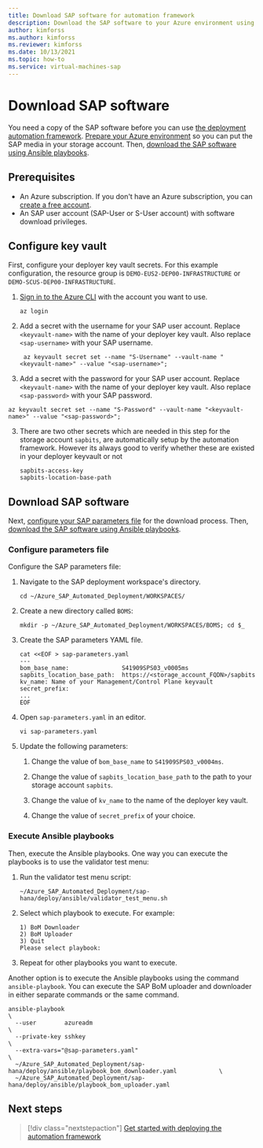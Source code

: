 ```yaml
---
title: Download SAP software for automation framework
description: Download the SAP software to your Azure environment using Ansible playbooks to use the SAP Deployment Automation Framework on Azure.
author: kimforss
ms.author: kimforss
ms.reviewer: kimforss
ms.date: 10/13/2021
ms.topic: how-to
ms.service: virtual-machines-sap
---
```


# Download SAP software

You need a copy of the SAP software before you can use [the deployment automation framework](automation-deployment-framework.md). [Prepare your Azure environment](#configure-key-vault) so you can put the SAP media in your storage account. Then, [download the SAP software using Ansible playbooks](#download-sap-software).

## Prerequisites

- An Azure subscription. If you don't have an Azure subscription, you can [create a free account](https://azure.microsoft.com/free/?WT.mc_id=A261C142F).
- An SAP user account (SAP-User or S-User account) with software download privileges.

## Configure key vault

First, configure your deployer key vault secrets. For this example configuration, the resource group is `DEMO-EUS2-DEP00-INFRASTRUCTURE` or `DEMO-SCUS-DEP00-INFRASTRUCTURE`.

1. [Sign in to the Azure CLI](/cli/azure/authenticate-azure-cli) with the account you want to use.

    ```azurecli-interactive
    az login
    ```

1. Add a secret with the username for your SAP user account. Replace `<keyvault-name>` with the name of your deployer key vault. Also replace `<sap-username>` with your SAP username.

    ```azurecli-interactive
     az keyvault secret set --name "S-Username" --vault-name "<keyvault-name>" --value "<sap-username>";
    ```

2. Add a secret with the password for your SAP user account. Replace `<keyvault-name>` with the name of your deployer key vault. Also replace `<sap-password>` with your SAP password.

```azurecli-interactive
az keyvault secret set --name "S-Password" --vault-name "<keyvault-name>" --value "<sap-password>";
```

3. There are two other secrets which are needed in this step for the storage account `sapbits`, are automatically setup by the automation framework. However its always good to verify whether these are existed in your deployer keyvault or not

    ```azurecli-interactive
    sapbits-access-key
    sapbits-location-base-path
    ```

## Download SAP software

Next, [configure your SAP parameters file](#configure-parameters-file) for the download process. Then, [download the SAP software using Ansible playbooks](#download-sap-software). 

### Configure parameters file

Configure the SAP parameters file:

1. Navigate to the SAP deployment workspace's directory.

    ```azurecli-interactive
    cd ~/Azure_SAP_Automated_Deployment/WORKSPACES/
    ```

1. Create a new directory called `BOMS`:

    ```azurecli-interactive
    mkdir -p ~/Azure_SAP_Automated_Deployment/WORKSPACES/BOMS; cd $_
    ```

1. Create the SAP parameters YAML file.

    ```azurecli-interactive
    cat <<EOF > sap-parameters.yaml
    ---
    bom_base_name:               S41909SPS03_v0005ms
    sapbits_location_base_path:  https://<storage_account_FQDN>/sapbits
    kv_name: Name of your Management/Control Plane keyvault
    secret_prefix:
    ...
    EOF
    ```

1. Open `sap-parameters.yaml` in an editor.

    ```azurecli-interactive
    vi sap-parameters.yaml
    ``` 

1. Update the following parameters:

    1. Change the value of `bom_base_name` to `S41909SPS03_v0004ms`.

    2. Change the value of `sapbits_location_base_path` to the path to your storage account `sapbits`.

    3. Change the value of `kv_name` to the name of the deployer key vault.
   
   4. Change the value of `secret_prefix` of your choice.
   
### Execute Ansible playbooks

Then, execute the Ansible playbooks. One way you can execute the playbooks is to use the validator test menu:

1. Run the validator test menu script:

    ```azurecli-interactive
    ~/Azure_SAP_Automated_Deployment/sap-hana/deploy/ansible/validator_test_menu.sh
    ```

1. Select which playbook to execute. For example:
    
    ```output
    1) BoM Downloader
    2) BoM Uploader
    3) Quit
    Please select playbook: 
    ```

1. Repeat for other playbooks you want to execute.

Another option is to execute the Ansible playbooks using the command `ansible-playbook`. You can execute the SAP BoM uploader and downloader in either separate commands or the same command.

```azurecli-interactive
ansible-playbook                                                                                   \
  --user        azureadm                                                                           \
  --private-key sshkey                                                                             \
  --extra-vars="@sap-parameters.yaml"                                                              \
  ~/Azure_SAP_Automated_Deployment/sap-hana/deploy/ansible/playbook_bom_downloader.yaml            \
  ~/Azure_SAP_Automated_Deployment/sap-hana/deploy/ansible/playbook_bom_uploader.yaml              
```

## Next steps

> [!div class="nextstepaction"]
> [Get started with deploying the automation framework](automation-get-started.md)
